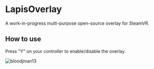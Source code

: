 # LapisOverlay
A work-in-progress multi-purpose open-source overlay for SteamVR.

## How to use
Press "Y" on your controller to enable/disable the overlay.


![bloodjman13](https://github.com/user-attachments/assets/b89c6d51-8b41-4ea3-b10c-90aba1ae6e27)
